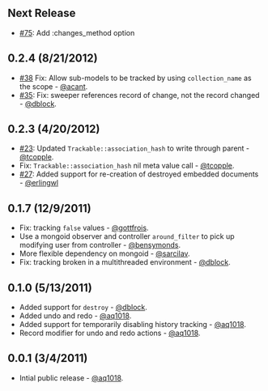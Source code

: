 Next Release
------------

* [#75](http://github.com/aq1018/mongoid-history/pull/75): Add :changes_method option

0.2.4 (8/21/2012)
-----------------

* [#38](https://github.com/aq1018/mongoid-history/pull/38) Fix: Allow sub-models to be tracked by using `collection_name` as the scope - [@acant](https://github.com/acant).
* [#35](https://github.com/aq1018/mongoid-history/pull/35): Fix: sweeper references record of change, not the record changed - [@dblock](https://github.com/dblock).

0.2.3 (4/20/2012)
-----------------

* [#23](https://github.com/aq1018/mongoid-history/pull/34): Updated `Trackable::association_hash` to write through parent - [@tcopple](https://github.com/tcopple).
* Fix: `Trackable::association_hash` nil meta value call - [@tcopple](https://github.com/tcopple).
* [#27](https://github.com/aq1018/mongoid-history/pull/27): Added support for re-creation of destroyed embedded documents - [@erlingwl](https://github.com/erlingwl)

0.1.7 (12/9/2011)
-----------------

* Fix: tracking `false` values - [@gottfrois](https://github.com/gottfrois).
* Use a mongoid observer and controller `around_filter` to pick up modifying user from controller - [@bensymonds](https://github.com/bensymonds).
* More flexible dependency on mongoid - [@sarcilav](https://github.com/sarcilav).
* Fix: tracking broken in a multithreaded environment - [@dblock](https://github.com/dblock).

0.1.0 (5/13/2011)
-----------------

* Added support for `destroy` - [@dblock](https://github.com/dblock).
* Added undo and redo - [@aq1018](https://github.com/aq1018).
* Added support for temporarily disabling history tracking - [@aq1018](https://github.com/aq1018).
* Record modifier for undo and redo actions - [@aq1018](https://github.com/aq1018).

0.0.1 (3/4/2011)
----------------

* Intial public release - [@aq1018](https://github.com/aq1018).
